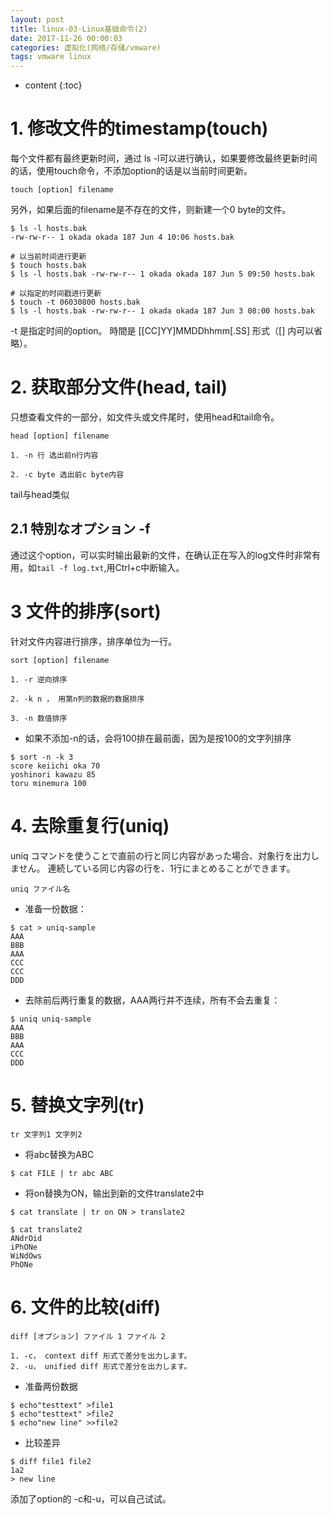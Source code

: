 ```yaml
---
layout: post
title: linux-03-Linux基础命令(2)
date: 2017-11-26 00:00:03
categories: 虚拟化(网络/存储/vmware)
tags: vmware linux
---
```

* content
{:toc}

# 1. 修改文件的timestamp(touch) 

每个文件都有最终更新时间，通过 ls -l可以进行确认，如果要修改最终更新时间的话，使用touch命令，不添加option的话是以当前时间更新。


```
touch [option] filename 
```

另外，如果后面的filename是不存在的文件，则新建一个0 byte的文件。


```
$ ls -l hosts.bak 
-rw-rw-r-- 1 okada okada 187 Jun 4 10:06 hosts.bak 

# 以当前时间进行更新
$ touch hosts.bak 
$ ls -l hosts.bak -rw-rw-r-- 1 okada okada 187 Jun 5 09:50 hosts.bak 

# 以指定的时间戳进行更新
$ touch -t 06030800 hosts.bak 
$ ls -l hosts.bak -rw-rw-r-- 1 okada okada 187 Jun 3 08:00 hosts.bak 

```

-t 是指定时间的option。
時間是 [[CC]YY]MMDDhhmm[.SS] 形式（[] 内可以省略）。


# 2. 获取部分文件(head, tail) 

只想查看文件的一部分，如文件头或文件尾时，使用head和tail命令。

```
head [option] filename

1. -n 行 选出前n行内容

2. -c byte 选出前c byte内容
```

tail与head类似


## 2.1 特別なオプション -f 

通过这个option，可以实时输出最新的文件，在确认正在写入的log文件时非常有用，如`tail -f log.txt`,用Ctrl+c中断输入。


# 3 文件的排序(sort) 

针对文件内容进行排序，排序单位为一行。

```
sort [option] filename

1. -r 逆向排序

2. -k n ， 用第n列的数据的数据排序

3. -n 数值排序

```

- 如果不添加-n的话，会将100排在最前面，因为是按100的文字列排序

```
$ sort -n -k 3 
score keiichi oka 70 
yoshinori kawazu 85 
toru minemura 100 
```

# 4. 去除重复行(uniq) 
uniq コマンドを使うことで直前の行と同じ内容があった場合、対象行を出力しません。
連続している同じ内容の行を、1行にまとめることができます。

```
uniq ファイル名
```

- 准备一份数据：

```
$ cat > uniq-sample 
AAA 
BBB 
AAA 
CCC 
CCC 
DDD
```

- 去除前后两行重复的数据，AAA两行并不连续，所有不会去重复：

```
$ uniq uniq-sample 
AAA 
BBB 
AAA 
CCC 
DDD 
```

# 5. 替换文字列(tr) 

```
tr 文字列1 文字列2 
```

- 将abc替换为ABC

```
$ cat FILE | tr abc ABC 
```

- 将on替换为ON，输出到新的文件translate2中

```
$ cat translate | tr on ON > translate2 

$ cat translate2 
ANdrOid 
iPhONe 
WiNdOws 
PhONe 
```

# 6. 文件的比较(diff) 

```
diff [オプション] ファイル 1 ファイル 2 

1. -c， context diff 形式で差分を出力します。 
2. -u， unified diff 形式で差分を出力します。 

```

- 准备两份数据

```
$ echo"testtext" >file1 
$ echo"testtext" >file2 
$ echo"new line" >>file2 
```

- 比较差异

```
$ diff file1 file2 
1a2 
> new line 
```

添加了option的 -c和-u，可以自己试试。
